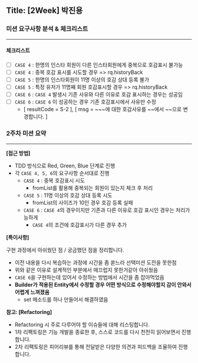 ## Title: [2Week] 박진용

### 미션 요구사항 분석 & 체크리스트

---

#### 체크리스트
 - [ ] `CASE 4` : 한명의 인스타 회원이 다른 인스타회원에게 중복으로 호감표시 불가능 
 - [ ] `CASE 4` : 중복 호감 표시를 시도할 경우 => rq.historyBack 
 - [ ] `CASE 5` : 한명의 인스타회원이 11명 이상의 호감 상대 등록 불가 
 - [ ] `CASE 5` : 특정 유저가 11명째 회원 호감표시할 경우 => rq.historyBack 
 - [ ] `CASE 6` : `CASE 4` 발생시 기존 사유와 다른 이유로 호감 표시하는 경우는 성공임
 - [ ] `CASE 6` : `CASE 6` 이 성공하는 경우 기존 호감표시에서 사유만 수정
   - [ resultCode = S-2 ], [ msg = ~~~에 대한 호감사유를 ~~에서 ~~으로 변경합니다. ]

### 2주차 미션 요약

---

**[접근 방법]**

- TDD 방식으로 Red, Green, Blue 단계로 진행
- 각 `CASE 4, 5, 6`의 요구사항 순서대로 진행
  - `CASE 4` : 중복 호감표시 시도
    - fromList를 활용해 중복되는 회원이 있는지 체크 후 처리
  - `CASE 5` : 11명 이상의 호감 상대 등록 시도 
    - fromList의 사이즈가 10인 경우 호감 등록 실패
  - `CASE 6` : `CASE 4`의 경우이지만 기존과 다른 이유로 호감 표시인 경우는 처리가능하게
    - `CASE 4`의 조건에 호감표시가 다른 경우 추가

**[특이사항]**

구현 과정에서 아쉬웠던 점 / 궁금했던 점을 정리합니다.

- 이전 내용을 다시 복습하는 과정에 시간을 좀 쏟느라 선택미션 도전을 못한점
- 위와 같은 이유로 설계적인 부분에서 매끄럽지 못한거같아 아쉬웠음
- `CASE 6`을 구현하는데 있어서 수정하는 방법에서 시간을 좀 잡아먹었음
- **Builder가 적용된 Entity에서 수정할 경우 어떤 방식으로 수정해야할지 감이 안와서 어렵게 느껴졌음**
  - set 메소드를 하나 만들어서 해결하였음

**참고: [Refactoring]**

- Refactoring 시 주로 다루어야 할 이슈들에 대해 리스팅합니다.
- 1차 리팩토링은 기능 개발을 종료한 후, 스스로 코드를 다시 천천히 읽어보면서 진행합니다.
- 2차 리팩토링은 피어리뷰를 통해 전달받은 다양한 의견과 피드백을 조율하여 진행합니다.